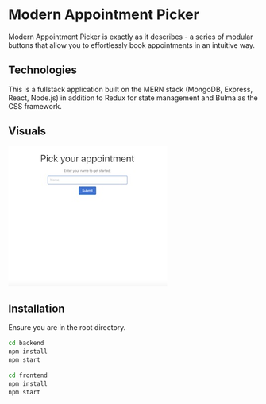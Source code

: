 # Modern Appointment Picker

Modern Appointment Picker is exactly as it describes - a series of modular buttons that allow you to effortlessly book appointments in an intuitive way.

## Technologies

This is a fullstack application built on the MERN stack (MongoDB, Express, React, Node.js) in addition to Redux for state management and Bulma as the CSS framework.

## Visuals

[ ![](images/appt-picker-1.jpg) ](images/appt-picker-1.jpg)

## Installation

Ensure you are in the root directory.

```bash
cd backend
npm install
npm start
```

```bash
cd frontend
npm install
npm start
```
